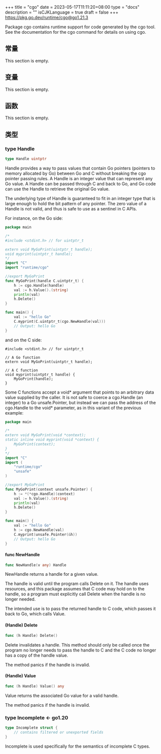 +++
title = "cgo"
date = 2023-05-17T11:11:20+08:00
type = "docs"
description = ""
isCJKLanguage = true
draft = false
+++
https://pkg.go.dev/runtime/cgo@go1.21.3

Package cgo contains runtime support for code generated by the cgo tool. See the documentation for the cgo command for details on using cgo.

## 常量 

This section is empty.

## 变量

This section is empty.

## 函数

This section is empty.

## 类型

### type Handle 

``` go 
type Handle uintptr
```

Handle provides a way to pass values that contain Go pointers (pointers to memory allocated by Go) between Go and C without breaking the cgo pointer passing rules. A Handle is an integer value that can represent any Go value. A Handle can be passed through C and back to Go, and Go code can use the Handle to retrieve the original Go value.

The underlying type of Handle is guaranteed to fit in an integer type that is large enough to hold the bit pattern of any pointer. The zero value of a Handle is not valid, and thus is safe to use as a sentinel in C APIs.

For instance, on the Go side:

``` go 
package main

/*
#include <stdint.h> // for uintptr_t

extern void MyGoPrint(uintptr_t handle);
void myprint(uintptr_t handle);
*/
import "C"
import "runtime/cgo"

//export MyGoPrint
func MyGoPrint(handle C.uintptr_t) {
	h := cgo.Handle(handle)
	val := h.Value().(string)
	println(val)
	h.Delete()
}

func main() {
	val := "hello Go"
	C.myprint(C.uintptr_t(cgo.NewHandle(val)))
	// Output: hello Go
}
```

and on the C side:

```
#include <stdint.h> // for uintptr_t

// A Go function
extern void MyGoPrint(uintptr_t handle);

// A C function
void myprint(uintptr_t handle) {
    MyGoPrint(handle);
}
```

Some C functions accept a void* argument that points to an arbitrary data value supplied by the caller. It is not safe to coerce a cgo.Handle (an integer) to a Go unsafe.Pointer, but instead we can pass the address of the cgo.Handle to the void* parameter, as in this variant of the previous example:

``` go 
package main

/*
extern void MyGoPrint(void *context);
static inline void myprint(void *context) {
    MyGoPrint(context);
}
*/
import "C"
import (
	"runtime/cgo"
	"unsafe"
)

//export MyGoPrint
func MyGoPrint(context unsafe.Pointer) {
	h := *(*cgo.Handle)(context)
	val := h.Value().(string)
	println(val)
	h.Delete()
}

func main() {
	val := "hello Go"
	h := cgo.NewHandle(val)
	C.myprint(unsafe.Pointer(&h))
	// Output: hello Go
}
```

#### func NewHandle 

``` go 
func NewHandle(v any) Handle
```

NewHandle returns a handle for a given value.

The handle is valid until the program calls Delete on it. The handle uses resources, and this package assumes that C code may hold on to the handle, so a program must explicitly call Delete when the handle is no longer needed.

The intended use is to pass the returned handle to C code, which passes it back to Go, which calls Value.

#### (Handle) Delete 

``` go 
func (h Handle) Delete()
```

Delete invalidates a handle. This method should only be called once the program no longer needs to pass the handle to C and the C code no longer has a copy of the handle value.

The method panics if the handle is invalid.

#### (Handle) Value 

``` go 
func (h Handle) Value() any
```

Value returns the associated Go value for a valid handle.

The method panics if the handle is invalid.

### type Incomplete  <- go1.20

``` go 
type Incomplete struct {
	// contains filtered or unexported fields
}
```

Incomplete is used specifically for the semantics of incomplete C types.